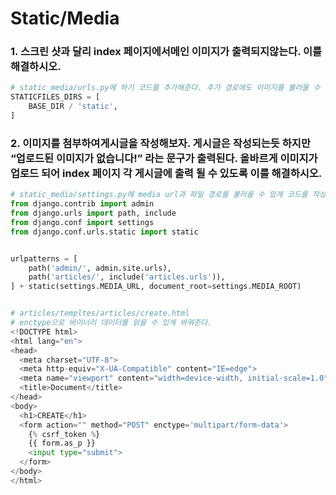 # Static/Media

### 1. 스크린 샷과 달리 index 페이지에서메인 이미지가 출력되지않는다.  이를 해결하시오.

```python
# static_media/urls.py에 하기 코드를 추가해준다. 추가 경로에도 이미지를 불러올 수 있도록 한다.
STATICFILES_DIRS = [
    BASE_DIR / 'static',
]
```



### 2. 이미지를 첨부하여게시글을 작성해보자. 게시글은 작성되는듯 하지만 “업로드된 이미지가 없습니다!” 라는 문구가 출력된다. 올바르게 이미지가업로드 되어 index 페이지 각 게시글에 출력 될 수 있도록 이를 해결하시오.

```python
# static_media/settings.py에 media url과 파일 경로를 불러올 수 있게 코드를 작성
from django.contrib import admin
from django.urls import path, include
from django.conf import settings
from django.conf.urls.static import static


urlpatterns = [
    path('admin/', admin.site.urls),
    path('articles/', include('articles.urls')),
] + static(settings.MEDIA_URL, document_root=settings.MEDIA_ROOT)


# articles/templtes/articles/create.html
# enctype으로 바이너리 데이터를 읽을 수 있게 바꿔준다.
<!DOCTYPE html>
<html lang="en">
<head>
  <meta charset="UTF-8">
  <meta http-equiv="X-UA-Compatible" content="IE=edge">
  <meta name="viewport" content="width=device-width, initial-scale=1.0">
  <title>Document</title>
</head>
<body>
  <h1>CREATE</h1>
  <form action="" method="POST" enctype='multipart/form-data'>
    {% csrf_token %}
    {{ form.as_p }}
    <input type="submit">
  </form>
</body>
</html>
```

